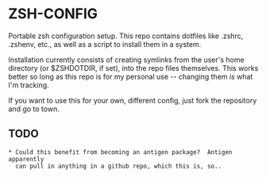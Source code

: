 ZSH-CONFIG
==========

Portable zsh configuration setup.  This repo contains dotfiles like .zshrc,
.zshenv, etc., as well as a script to install them in a system.  

Installation currently consists of creating symlinks from the user's home
directory (or $ZSHDOTDIR, if set), into the repo files themselves.  This works
better so long as this repo is for my personal use -- changing them *is* what
I'm tracking.  

If you want to use this for your own, different config, just fork the
repository and go to town.


TODO
----

    * Could this benefit from becoming an antigen package?  Antigen apparently
      can pull in anything in a github repo, which this is, so..

